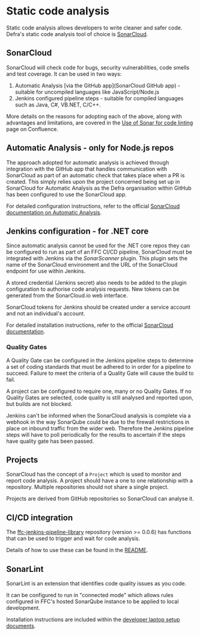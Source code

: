 # Static code analysis
Static code analysis allows developers to write cleaner and safer code. Defra's static code analysis tool of choice is [SonarCloud](https://sonarcloud.io/).

## SonarCloud
SonarCloud will check code for bugs, security vulnerabilities, code smells and test coverage. It can be used in two ways:
1. Automatic Analysis [via the GitHub app](SonarCloud GitHub app) - suitable for uncompiled languages like JavaScript/Node.js
2. Jenkins configured pipeline steps - suitable for compiled languages such as Java, C#, VB.NET, C/C++.

More details on the reasons for adopting each of the above, along with advantages and limitations, are covered in the [Use of Sonar for code linting](https://eaflood.atlassian.net/wiki/spaces/FPS/pages/1642169151/Use+of+Sonar+for+code+linting) page on Confluence.

## Automatic Analysis - only for Node.js repos
The approach adopted for automatic analysis is achieved through integration with the GitHub app that handles communication with SonarCloud as part of an automatic check that takes place when a PR is created. This simply relies upon the project concerned being set up in SonarCloud for Automatic Analysis as the Defra organisation within GitHub has been configured to use the SonarCloud app.

For detailed configuration instructions, refer to the official [SonarCloud documentation on Automatic Analysis](https://sonarcloud.io/documentation/analysis/automatic-analysis).

## Jenkins configuration - for .NET core
Since automatic analysis cannot be used for the .NET core repos they can be configured to run as part of an FFC CI/CD pipeline, SonarCloud must be integrated with Jenkins via the _SonarScanner_ plugin.
This plugin sets the name of the SonarCloud environment and the URL of the SonarCloud endpoint for use within Jenkins.

A stored credential (Jenkins secret) also needs to be added to the plugin configuration to authorise code analysis requests. New tokens can be generated from the SonarCloud.io web interface.

SonarCloud tokens for Jenkins should be created under a service account and not an individual's account.

For detailed installation instructions, refer to the official [SonarCloud documentation](https://sonarcloud.io/documentation/analysis/scan/sonarscanner-for-jenkins/).

### Quality Gates
A Quality Gate can be configured in the Jenkins pipeline steps to determine a set of coding standards that must be adhered to in order for a pipeline to succeed. Failure to meet the criteria of a Quality Gate will cause the build to fail.

A project can be configured to require one, many or no Quality Gates. If no Quality Gates are selected, code quality is still analysed and reported upon, but builds are not blocked.

Jenkins can't be informed when the SonarCloud analysis is complete via a webhook in the way SonarQube could be due to the firewall restrictions in place on inbound traffic from the wider web. Therefore the Jenkins pipeline steps will have to poll periodically for the results to ascertain if the steps have quality gate has been passed.

## Projects
SonarCloud has the concept of a `Project` which is used to monitor and report code analysis. A project should have a one to one relationship with a repository. Multiple repositories should not share a single project.

Projects are derived from GitHub repositories so SonarCloud can analyse it.

## CI/CD integration
The [ffc-jenkins-pipeline-library](https://github.com/DEFRA/ffc-jenkins-pipeline-library) repository (version >= 0.0.6) has functions that can be used to trigger and wait for code analysis.

Details of how to use these can be found in the [README](https://github.com/DEFRA/ffc-jenkins-pipeline-library).

## SonarLint
SonarLint is an extension that identifies code quality issues as you code.

It can be configured to run in "connected mode" which allows rules configured in FFC's hosted SonarQube instance to be applied to local development.

Installation instructions are included within the [developer laptop setup documents](developer-laptop-setup/install-sonarlint.md).
